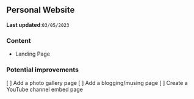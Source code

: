 ## Personal Website

**Last updated**:`03/05/2023`

### Content

- Landing Page

### Potential improvements

[ ] Add a photo gallery page
[ ] Add a blogging/musing page
[ ] Create a YouTube channel embed page
